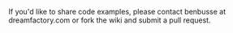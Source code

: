 If you'd like to share code examples, please contact benbusse at dreamfactory.com or fork the wiki and submit a pull request.